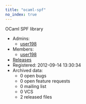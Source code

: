 ```yaml
---
title: "ocaml-spf"
no_index: true
---
```


OCaml SPF library


* Admins:
  * [user198](/users/user198)
* Members:
  * [user198](/users/user198)
* [Releases](https://download.ocamlcore.org/ocaml-spf)
* Registered: 2012-09-14 13:30:34
* Archived data:
  * 0 open bugs
  * 0 open feature requests
  * 0 mailing list
  * 0 VCS
  * 2 released files
